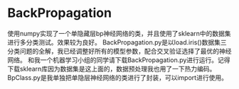 # BackPropagation
使用numpy实现了一个单隐藏层bp神经网络的类，并且使用了sklearn中的数据集进行多分类测试。效果较为良好。
BackPropagation.py是以load.iris()数据集三分类问题的全解，我已经调整好所有的模型参数，配合交叉验证选择了最优的神经网络。
和我一个机器学习小组的同学请下载BackPropagation.py进行运行。记得下载sklearn库因为数据集是这上面的，数据预处理我也用了一下热力编码。
BpClass.py是我单独把单隐层神经网络的类进行了封装，可以import进行使用。
